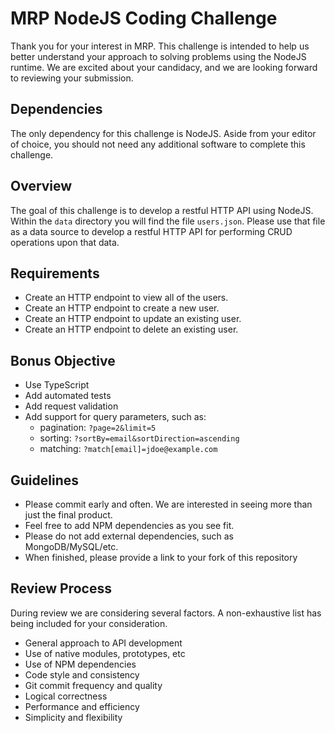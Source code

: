 # MRP NodeJS Coding Challenge

Thank you for your interest in MRP. This challenge is intended to help us better understand your approach to solving problems using the NodeJS runtime. We are excited about your candidacy, and we are looking forward to reviewing your submission.

## Dependencies

The only dependency for this challenge is NodeJS. Aside from your editor of choice, you should not need any additional software to complete this challenge.

## Overview

The goal of this challenge is to develop a restful HTTP API using NodeJS. Within the `data` directory you will find the file `users.json`. Please use that file as a data source to develop a restful HTTP API for performing CRUD operations upon that data.

## Requirements

- Create an HTTP endpoint to view all of the users.
- Create an HTTP endpoint to create a new user.
- Create an HTTP endpoint to update an existing user.
- Create an HTTP endpoint to delete an existing user.

## Bonus Objective

- Use TypeScript
- Add automated tests
- Add request validation
- Add support for query parameters, such as:
  - pagination: `?page=2&limit=5`
  - sorting: `?sortBy=email&sortDirection=ascending`
  - matching: `?match[email]=jdoe@example.com`

## Guidelines

- Please commit early and often. We are interested in seeing more than just the final product.
- Feel free to add NPM dependencies as you see fit.
- Please do not add external dependencies, such as MongoDB/MySQL/etc.
- When finished, please provide a link to your fork of this repository

## Review Process

During review we are considering several factors. A non-exhaustive list has being included for your consideration.

- General approach to API development
- Use of native modules, prototypes, etc
- Use of NPM dependencies
- Code style and consistency
- Git commit frequency and quality
- Logical correctness
- Performance and efficiency
- Simplicity and flexibility
